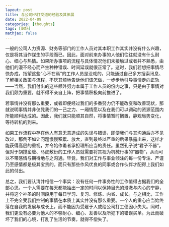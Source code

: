```yaml
---
layout: post
title: 与公司HR打交道的经验及其拓展
date: 2022-04-09
categories: [thoughts]
tags: [职场]
mathjax: false
---
```


一般的公司人力资源、财务等部门的工作人员对其本职工作其实并没有什么兴趣，仅是将其当作谋生的手段而已。因此，面对前来办事的人他们往往就没有什么耐心、细心与热情。如果所办事项的流程与具体情况他们未接触过或者并不熟悉，由他们的漫不经心而产生种种错误、时间延误就很正常了。这时，我们若想把事情尽快办成，指望这些“心不在焉”的工作人员是没戏的，只能通过自己多方搜索讯息、了解相关政策与流程，不厌其烦地告诉他们该怎做，一步步地引导事情走向正轨——当然，我们付出的这些额外努力本属于工作人员的份内之事，只是由于事情对我们颇为重要，就不得不亲自上阵，把事情积极向前推进了。

若事情并没有那么重要，或者即便经过我们的多番努力仍不能改变和改善现状，那就说明事情并非仅凭我们的一己之力、一厢情愿以及在我们可以调动的资源范围内所能顺利达成的。因此，我们就只能顺其自然，将事情暂时搁置，静观局势变化，等待转机的到来。

如果工作流程中存在他人有意无意造成的失误与错误，即便我们与其沟通后亦不见改过，那倒不如让问题慢慢积累、放大，直到最终以严重的后果暴露出来，这样才能获得高层的重视，并令始作甬者承担理所应当的责任。虽然孔子说“君子不器”，但对于胡搅蛮缠、马虎敷衍的工作人员就需要将其视为机械行事的“器物”，从而可以不带感情与期待地与之沟通。毕竟，我们对工作与事业倾注的每一份专注、严谨乃至感情都是极其宝贵的。而只有那些作风优良的同事或合作伙伴才配得上我们如此的付出。

总之，我们要认清并相信一个事实：没有任何一件事务性的工作值得占据我们的全部心思。一个人需要在每天都能抽出一定的时间以保持目光的澄澈与内心的宁静，并将这个神圣的时间段用于每日学习、复习、修炼、内省、成长。与之相比，工作上不完全受我们控制的事情在本质上其实并没有那么重要。一个人的重心应当始终落在自我的发展与成长上，而不能因为受雇于人或给公司打工便因小失大。同时，我们更没有必要为他人的不够耐心、细心、友善以及所犯下的错误买单。为此而破坏了我们的心境，打乱了生活的节奏，就得不偿失了。
